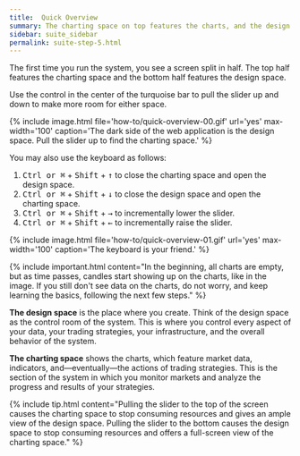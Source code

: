 ```yaml
---
title:  Quick Overview
summary: The charting space on top features the charts, and the design space at the bottom features the control room of the system.
sidebar: suite_sidebar
permalink: suite-step-5.html
---
```


The first time you run the system, you see a screen split in half. The top half features the <a data-toggle="tooltip" data-original-title="{{site.data.charting_space.charting_space}}">charting space</a> and the bottom half features the <a data-toggle="tooltip" data-original-title="{{site.data.concepts.design_space}}">design space</a>.

Use the control in the center of the turquoise bar to pull the slider up and down to make more room for either space.

{% include image.html file='how-to/quick-overview-00.gif' url='yes' max-width='100' caption='The dark side of the web application is the design space. Pull the slider up to find the charting space.' %}

You may also use the keyboard as follows:

1. <kbd>Ctrl or &#8984;</kbd> + <kbd>Shift</kbd> + <kbd>&#8593;</kbd> to close the charting space and open the design space.
1. <kbd>Ctrl or &#8984;</kbd> + <kbd>Shift</kbd> + <kbd>&#8595;</kbd> to close the design space and open the charting space.
1. <kbd>Ctrl or &#8984;</kbd> + <kbd>Shift</kbd> + <kbd>&#8594;</kbd> to incrementally lower the slider.
1. <kbd>Ctrl or &#8984;</kbd> + <kbd>Shift</kbd> + <kbd>&#8592;</kbd> to incrementally raise the slider.

{% include image.html file='how-to/quick-overview-01.gif' url='yes' max-width='100' caption='The keyboard is your friend.' %}

{% include important.html content="In the beginning, all charts are empty, but as time passes, candles start showing up on the charts, like in the image. If you still don't see data on the charts, do not worry, and keep learning the basics, following the next few steps." %}

**The design space** is the place where you create. Think of the design space as the control room of the system. This is where you control every aspect of your data, your trading strategies, your infrastructure, and the overall behavior of the system.

**The charting space** shows the charts, which feature market data, indicators, and&mdash;eventually&mdash;the actions of trading strategies. This is the section of the system in which you monitor markets and analyze the progress and results of your strategies.

{% include tip.html content="Pulling the slider to the top of the screen causes the charting space to stop consuming resources and gives an ample view of the design space. Pulling the slider to the bottom causes the design space to stop consuming resources and offers a full-screen view of the charting space." %}